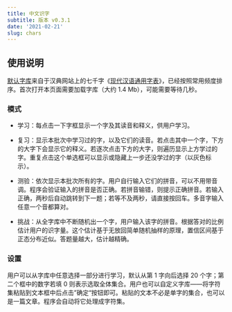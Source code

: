 ```yaml
---
title: 中文识字
subtitle: 版本 v0.3.1
date: '2021-02-21'
slug: chars
---
```


<link  href="https://cdn.jsdelivr.net/gh/yihui/zdict@v0.3.1/css/learn-chars.min.css"  rel="stylesheet"/>
<script src="https://cdn.jsdelivr.net/gh/yihui/zdict@v0.3.1/js/data-chars.min.js" defer></script>
<script src="https://cdn.jsdelivr.net/gh/yihui/zdict@v0.3.1/js/data-freqs.min.js" defer></script>
<script src="https://cdn.jsdelivr.net/gh/yihui/zdict@v0.3.1/js/learn-chars.min.js" defer></script>

## 使用说明

[默认字库](https://github.com/yihui/zdict)来自于汉典网站上的七千字《[现代汉语通用字表](https://www.zdic.net/zd/zb/ty/)》，已经按照常用频度排序。首次打开本页面需要加载字库（大约 1.4 Mb），可能需要等待几秒。

### 模式

- 学习：每点击一下字框显示一个字及其读音和释义，供用户学习。

- 复习：显示本批次中学习过的字，以及它们的读音。若点击其中一个字，下方的大字下会显示它的释义。若逐次点击下方的大字，则遍历显示上方学过的字。重复点击这个单选框可以显示或隐藏上一步还没学过的字（以灰色标示）。

- 测验：依次显示本批次所有的字。用户自行输入它们的拼音，可以不用带音调。程序会验证输入的拼音是否正确。若拼音输错，则提示正确拼音。若输入正确，两秒后自动跳转到下一题；若等不及两秒，请直接按回车。多音字输入任意一个音都算对。

- 挑战：从全字库中不断随机出一个字，用户输入该字的拼音。根据答对的比例估计用户的识字量。这个估计基于无放回简单随机抽样的原理，置信区间基于正态分布近似。答题量越大，估计越精确。

### 设置

用户可以从字库中任意选择一部分进行学习，默认从第 1 字向后选择 20 个字；第二个框中的数字若填 0 则表示选取全体集合。用户也可以自定义字库——将字符集粘贴到文本框中后点击”确定“按钮即可。粘贴的文本不必是单字的集合，也可以是一篇文章。程序会自动将它处理成字符集。
